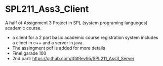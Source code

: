 # SPL211_Ass3_Client
  A half of Assignment 3 Project in SPL (system programing langueges) academic course.
 - a client for a 2 part basic academic course registration system includes a clinet in c++ and a server in java.
 - The assingment pdf is added for more details
- Finel garade 100
- 2nd part: https://github.com/IGitRev95/SPL211_Ass3_Server
